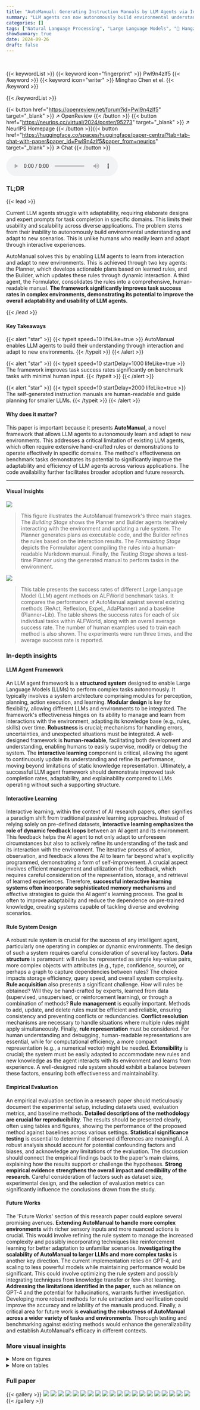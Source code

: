 ```yaml
---
title: "AutoManual: Generating Instruction Manuals by LLM Agents via Interactive Environmental Learning"
summary: "LLM agents can now autonomously build environmental understanding via interactive learning, generating human-readable instruction manuals that boost task success rates."
categories: []
tags: ["Natural Language Processing", "Large Language Models", "🏢 Hangzhou Dianzi University",]
showSummary: true
date: 2024-09-26
draft: false
---
```


<br>

{{< keywordList >}}
{{< keyword icon="fingerprint" >}} Pwl9n4zlf5 {{< /keyword >}}
{{< keyword icon="writer" >}} Minghao Chen et el. {{< /keyword >}}
 
{{< /keywordList >}}

{{< button href="https://openreview.net/forum?id=Pwl9n4zlf5" target="_blank" >}}
↗ OpenReview
{{< /button >}}
{{< button href="https://neurips.cc/virtual/2024/poster/95273" target="_blank" >}}
↗ NeurIPS Homepage
{{< /button >}}{{< button href="https://huggingface.co/spaces/huggingface/paper-central?tab=tab-chat-with-paper&paper_id=Pwl9n4zlf5&paper_from=neurips" target="_blank" >}}
↗ Chat
{{< /button >}}



<audio controls>
    <source src="https://ai-paper-reviewer.com/Pwl9n4zlf5/podcast.wav" type="audio/wav">
    Your browser does not support the audio element.
</audio>


### TL;DR


{{< lead >}}

Current LLM agents struggle with adaptability, requiring elaborate designs and expert prompts for task completion in specific domains. This limits their usability and scalability across diverse applications.  The problem stems from their inability to autonomously build environmental understanding and adapt to new scenarios. This is unlike humans who readily learn and adapt through interactive experiences.

AutoManual solves this by enabling LLM agents to learn from interaction and adapt to new environments. This is achieved through two key agents: the Planner, which develops actionable plans based on learned rules, and the Builder, which updates these rules through dynamic interaction.  A third agent, the Formulator, consolidates the rules into a comprehensive, human-readable manual.  **The framework significantly improves task success rates in complex environments, demonstrating its potential to improve the overall adaptability and usability of LLM agents.**

{{< /lead >}}


#### Key Takeaways

{{< alert "star" >}}
{{< typeit speed=10 lifeLike=true >}} AutoManual enables LLM agents to build their understanding through interaction and adapt to new environments. {{< /typeit >}}
{{< /alert >}}

{{< alert "star" >}}
{{< typeit speed=10 startDelay=1000 lifeLike=true >}} The framework improves task success rates significantly on benchmark tasks with minimal human input. {{< /typeit >}}
{{< /alert >}}

{{< alert "star" >}}
{{< typeit speed=10 startDelay=2000 lifeLike=true >}} The self-generated instruction manuals are human-readable and guide planning for smaller LLMs. {{< /typeit >}}
{{< /alert >}}

#### Why does it matter?
This paper is important because it presents **AutoManual**, a novel framework that allows LLM agents to autonomously learn and adapt to new environments. This addresses a critical limitation of existing LLM agents, which often require extensive hand-crafted rules or demonstrations to operate effectively in specific domains.  The method's effectiveness on benchmark tasks demonstrates its potential to significantly improve the adaptability and efficiency of LLM agents across various applications.  The code availability further facilitates broader adoption and future research.

------
#### Visual Insights



![](https://ai-paper-reviewer.com/Pwl9n4zlf5/figures_3_1.jpg)

> This figure illustrates the AutoManual framework's three main stages.  The *Building Stage* shows the Planner and Builder agents iteratively interacting with the environment and updating a rule system. The Planner generates plans as executable code, and the Builder refines the rules based on the interaction results. The *Formulating Stage* depicts the Formulator agent compiling the rules into a human-readable Markdown manual. Finally, the *Testing Stage* shows a test-time Planner using the generated manual to perform tasks in the environment.





![](https://ai-paper-reviewer.com/Pwl9n4zlf5/tables_7_1.jpg)

> This table presents the success rates of different Large Language Model (LLM) agent methods on ALFWorld benchmark tasks.  It compares the performance of AutoManual against several existing methods (ReAct, Reflexion, ExpeL, AdaPlanner) and a baseline (Planner+Lib). The table shows the success rates for each of six individual tasks within ALFWorld, along with an overall average success rate.  The number of human examples used to train each method is also shown. The experiments were run three times, and the average success rate is reported.





### In-depth insights


#### LLM Agent Framework
An LLM agent framework is a **structured system** designed to enable Large Language Models (LLMs) to perform complex tasks autonomously.  It typically involves a system architecture comprising modules for perception, planning, action execution, and learning.  **Modular design** is key for flexibility, allowing different LLMs and environments to be integrated.  The framework's effectiveness hinges on its ability to manage and learn from interactions with the environment, adapting its knowledge base (e.g., rules, skills) over time. **Robustness** is crucial; mechanisms for handling errors, uncertainties, and unexpected situations must be integrated.  A well-designed framework is **human-readable**, facilitating both development and understanding, enabling humans to easily supervise, modify or debug the system.   The **interactive learning** component is critical, allowing the agent to continuously update its understanding and refine its performance, moving beyond limitations of static knowledge representation. Ultimately, a successful LLM agent framework should demonstrate improved task completion rates, adaptability, and explainability compared to LLMs operating without such a supporting structure.

#### Interactive Learning
Interactive learning, within the context of AI research papers, often signifies a paradigm shift from traditional passive learning approaches.  Instead of relying solely on pre-defined datasets, **interactive learning emphasizes the role of dynamic feedback loops** between an AI agent and its environment.  This feedback helps the AI agent to not only adapt to unforeseen circumstances but also to actively refine its understanding of the task and its interaction with the environment.  The iterative process of action, observation, and feedback allows the AI to learn far beyond what's explicitly programmed, demonstrating a form of self-improvement.  A crucial aspect involves efficient management and utilization of this feedback, which requires careful consideration of the representation, storage, and retrieval of learned experiences.   Therefore, **successful interactive learning systems often incorporate sophisticated memory mechanisms** and effective strategies to guide the AI agent's learning process.  The goal is often to improve adaptability and reduce the dependence on pre-trained knowledge, creating systems capable of tackling diverse and evolving scenarios.

#### Rule System Design
A robust rule system is crucial for the success of any intelligent agent, particularly one operating in complex or dynamic environments.  The design of such a system requires careful consideration of several key factors. **Data structure** is paramount: will rules be represented as simple key-value pairs, more complex objects with attributes (e.g., type, confidence, source), or perhaps a graph to capture dependencies between rules? The choice impacts storage efficiency, query speed, and overall system complexity.   **Rule acquisition** also presents a significant challenge. How will rules be obtained?  Will they be hand-crafted by experts, learned from data (supervised, unsupervised, or reinforcement learning), or through a combination of methods?  **Rule management** is equally important.  Methods to add, update, and delete rules must be efficient and reliable, ensuring consistency and preventing conflicts or redundancies.  **Conflict resolution** mechanisms are necessary to handle situations where multiple rules might apply simultaneously.  Finally, **rule representation** must be considered. For human understanding and debugging, human-readable representations are essential, while for computational efficiency, a more compact representation (e.g., a numerical vector) might be needed.  **Extensibility** is crucial; the system must be easily adapted to accommodate new rules and new knowledge as the agent interacts with its environment and learns from experience. A well-designed rule system should exhibit a balance between these factors, ensuring both effectiveness and maintainability.

#### Empirical Evaluation
An empirical evaluation section in a research paper should meticulously document the experimental setup, including datasets used, evaluation metrics, and baseline methods.  **Detailed descriptions of the methodology are crucial for reproducibility**. The results should be presented clearly, often using tables and figures, showing the performance of the proposed method against baselines across various settings.  **Statistical significance testing** is essential to determine if observed differences are meaningful.  A robust analysis should account for potential confounding factors and biases, and acknowledge any limitations of the evaluation. The discussion should connect the empirical findings back to the paper's main claims, explaining how the results support or challenge the hypotheses.  **Strong empirical evidence strengthens the overall impact and credibility of the research**.  Careful consideration of factors such as dataset size, experimental design, and the selection of evaluation metrics can significantly influence the conclusions drawn from the study.

#### Future Works
The 'Future Works' section of this research paper could explore several promising avenues.  **Extending AutoManual to handle more complex environments** with richer sensory inputs and more nuanced actions is crucial.  This would involve refining the rule system to manage the increased complexity and possibly incorporating techniques like reinforcement learning for better adaptation to unfamiliar scenarios. **Investigating the scalability of AutoManual to larger LLMs and more complex tasks** is another key direction.  The current implementation relies on GPT-4, and scaling to less powerful models while maintaining performance would be significant. This could involve optimizing the rule system and possibly integrating techniques from knowledge transfer or few-shot learning.  **Addressing the limitations identified in the paper**, such as reliance on GPT-4 and the potential for hallucinations, warrants further investigation.  Developing more robust methods for rule extraction and verification could improve the accuracy and reliability of the manuals produced.  Finally, a critical area for future work is **evaluating the robustness of AutoManual across a wider variety of tasks and environments**.  Thorough testing and benchmarking against existing methods would enhance the generalizability and establish AutoManual's efficacy in different contexts.


### More visual insights

<details>
<summary>More on figures
</summary>


![](https://ai-paper-reviewer.com/Pwl9n4zlf5/figures_4_1.jpg)

> This figure illustrates the interactive process between the Planner agent and the environment. The Planner generates a plan in the form of free-form code to interact with the environment. The result of this interaction (success, partial success, or failure) is recorded along with the Planner's code and analysis. This trajectory is then used by the Builder agent to update the rules, and successful plans are stored in a skill library while failed plans along with their analysis are added to a reflection library.  This process of planning, acting, and reflecting is crucial to the AutoManual framework.


![](https://ai-paper-reviewer.com/Pwl9n4zlf5/figures_5_1.jpg)

> This figure illustrates the case-conditioned prompting strategy used in the AutoManual framework.  Based on the outcome (Direct Success, Indirect Success, or Failure) of a Planner agent's interaction with the environment, the Builder agent receives different prompts to guide its rule updates.  The prompts are tailored to whether the failure was due to flaws in the rules themselves ('Imperfect Rules') or shortcomings of the Planner agent ('Imperfect Agent'). This strategy helps mitigate issues caused by large language models (LLMs) generating hallucinations during rule management.


![](https://ai-paper-reviewer.com/Pwl9n4zlf5/figures_8_1.jpg)

> This figure presents two sub-figures showing the learning curves of different methods. Subfigure (a) compares the performance of cross-task and single-task training on ALFWorld using GPT-4-turbo and GPT-3.5-turbo. It demonstrates that cross-task training, where rules are shared across different tasks, leads to better overall performance. Subfigure (b) contrasts AutoManual with Planner+Lib. on MiniWoB++'s 9 feedback-rich tasks, revealing AutoManual's superiority and the effectiveness of the online rule management system.  Both subfigures showcase the learning curves with standard deviations, illustrating the stability and robustness of the approaches.


![](https://ai-paper-reviewer.com/Pwl9n4zlf5/figures_19_1.jpg)

> This figure illustrates the AutoManual framework's three main stages.  The *Building Stage* shows the Planner and Builder agents iteratively interacting with the environment and refining rules. The Planner generates plans as executable code, and the Builder updates the rule system based on the interaction results. The *Formulating Stage* depicts the Formulator agent compiling these rules into a human-readable Markdown manual. Finally, the *Testing Stage* shows a test-time Planner agent using the generated manual to perform new tasks.  The figure visually represents the dynamic interaction and rule refinement process within the AutoManual framework.


![](https://ai-paper-reviewer.com/Pwl9n4zlf5/figures_24_1.jpg)

> This figure presents a high-level overview of the AutoManual framework. It shows three main stages: 1) Building Stage: The Planner agent interacts with the environment, generating code-based plans. The Builder agent then updates the rules based on this interaction. 2) Formulation Stage: The Formulator agent compiles the rules into a user-friendly Markdown manual. 3) Testing Stage: A test-time Planner agent evaluates the effectiveness of the generated manual in completing tasks. The figure visually depicts the flow between these three stages using a flowchart.


![](https://ai-paper-reviewer.com/Pwl9n4zlf5/figures_32_1.jpg)

> This figure presents a high-level overview of the AutoManual framework, illustrating the three main stages of operation: building, formulating, and testing.  In the building stage, a Planner agent interacts with the environment, creating executable plans. These interactions, along with the resulting trajectory, are used to update a rule system managed by a Builder agent. The formulating stage sees a Formulator agent compile these rules into a human-readable manual. Finally, the testing stage evaluates the effectiveness of the generated manual by a test-time Planner agent performing tasks.


</details>




<details>
<summary>More on tables
</summary>


![](https://ai-paper-reviewer.com/Pwl9n4zlf5/tables_7_2.jpg)
> This table presents the success rates of various Large Language Model (LLM) agent methods on the MiniWoB++ benchmark.  It compares the performance of AutoManual against other state-of-the-art methods (ReAct, Reflexion, ExpeL, AdaPlanner, and RCI) on two different sets of tasks within the MiniWoB++ environment: a subset of 9 tasks with feedback and the full set of 53 tasks.  The number of human examples used to train each method is also provided to illustrate the relative data efficiency of each approach.  The table highlights AutoManual's superior performance across both task sets, especially with the GPT-4-turbo model, even when trained with a significantly reduced number of examples compared to other methods.

![](https://ai-paper-reviewer.com/Pwl9n4zlf5/tables_7_3.jpg)
> This table presents the success rate (%) of different LLM agent methods on the Reddit domain within the WebArena environment.  It compares the performance of AutoManual against existing methods (ReAct, AutoGuide, and SteP) by showing the success rate achieved with a single example versus the number of examples used by the compared methods.  The table highlights the performance improvement of AutoManual in a complex, realistic web environment.

![](https://ai-paper-reviewer.com/Pwl9n4zlf5/tables_8_1.jpg)
> This table presents the results of an ablation study conducted on the AutoManual framework using the GPT-4-turbo model for testing on ALFWorld.  The study systematically removes components of the AutoManual framework (online rule management, skill and reflection libraries, case-conditioned prompting, and manual formulation) to assess their individual contributions to the overall performance. The results are presented in terms of the average number of error steps and the success rate.  The table helps to understand the relative importance of each component in achieving high performance.

![](https://ai-paper-reviewer.com/Pwl9n4zlf5/tables_14_1.jpg)
> This table presents the success rates achieved by different Large Language Model (LLM) agent methods on ALFWorld test tasks.  Each method is evaluated, and its performance is shown by the success rate.  The table indicates how many human examples were used to train each method.  There is also a comparative analysis involving the use of only the skill & reflection library during both building and testing phases. The average success rate across three runs is reported for each method.

![](https://ai-paper-reviewer.com/Pwl9n4zlf5/tables_15_1.jpg)
> This table compares the success rates of different LLM agent methods (RCI, AdaPlanner, Planner+Lib, and AutoManual) on the MiniWoB++ benchmark.  It shows the performance on two sets of tasks: 9 tasks with feedback and all 53 tasks. The number of human examples used for training each method is also indicated.  The table helps demonstrate the effectiveness of AutoManual in achieving high success rates even with limited training data compared to other methods.

![](https://ai-paper-reviewer.com/Pwl9n4zlf5/tables_18_1.jpg)
> This table presents the results of an ablation study conducted on the ALFWorld benchmark to evaluate the impact of different components of the AutoManual framework on the success rate of LLM agents.  The study removes components such as the 'Type' attribute, 'Example' attribute, 'Validation Logs', 'Useful Helper Method', and the cooperation between the agents, as well as testing the performance of the case-conditioned prompts without classification. The success rate is measured using both GPT-3.5-turbo and GPT-4-turbo language models.  The results illustrate how each component contributes to the overall performance of the system.

![](https://ai-paper-reviewer.com/Pwl9n4zlf5/tables_18_2.jpg)
> This table presents the results of a sensitivity analysis conducted to evaluate the impact of different initial conditions (human examples and initial rules) on the performance of AutoManual.  The experiment was conducted on 9 MiniWoB++ tasks that involve user feedback.  Two scenarios are tested: using a 'search-engine' example and using a simpler 'enter-text' example. The success rate is measured for both GPT-3.5-turbo and GPT-4-turbo language models. The results demonstrate the robustness of AutoManual to variations in initial conditions.

![](https://ai-paper-reviewer.com/Pwl9n4zlf5/tables_25_1.jpg)
> This table presents the success rates of different Large Language Model (LLM) agent methods on ALFWorld test tasks.  It compares the performance of AutoManual against several existing methods (ReAct, Reflexion, ExpeL, AdaPlanner).  The table shows success rates for different sub-tasks within ALFWorld (Put, Clean, Heat, Cool, Examine, Put Two) as well as the overall success rate.  The number of human examples used for training each method is also listed.  A control experiment called 'Planner+Lib.' uses only the skill and reflection library during both training and testing, providing a baseline comparison. The experiment was conducted three times, and the average success rate is presented.

</details>




### Full paper

{{< gallery >}}
<img src="https://ai-paper-reviewer.com/Pwl9n4zlf5/1.png" class="grid-w50 md:grid-w33 xl:grid-w25" />
<img src="https://ai-paper-reviewer.com/Pwl9n4zlf5/2.png" class="grid-w50 md:grid-w33 xl:grid-w25" />
<img src="https://ai-paper-reviewer.com/Pwl9n4zlf5/3.png" class="grid-w50 md:grid-w33 xl:grid-w25" />
<img src="https://ai-paper-reviewer.com/Pwl9n4zlf5/4.png" class="grid-w50 md:grid-w33 xl:grid-w25" />
<img src="https://ai-paper-reviewer.com/Pwl9n4zlf5/5.png" class="grid-w50 md:grid-w33 xl:grid-w25" />
<img src="https://ai-paper-reviewer.com/Pwl9n4zlf5/6.png" class="grid-w50 md:grid-w33 xl:grid-w25" />
<img src="https://ai-paper-reviewer.com/Pwl9n4zlf5/7.png" class="grid-w50 md:grid-w33 xl:grid-w25" />
<img src="https://ai-paper-reviewer.com/Pwl9n4zlf5/8.png" class="grid-w50 md:grid-w33 xl:grid-w25" />
<img src="https://ai-paper-reviewer.com/Pwl9n4zlf5/9.png" class="grid-w50 md:grid-w33 xl:grid-w25" />
<img src="https://ai-paper-reviewer.com/Pwl9n4zlf5/10.png" class="grid-w50 md:grid-w33 xl:grid-w25" />
<img src="https://ai-paper-reviewer.com/Pwl9n4zlf5/11.png" class="grid-w50 md:grid-w33 xl:grid-w25" />
<img src="https://ai-paper-reviewer.com/Pwl9n4zlf5/12.png" class="grid-w50 md:grid-w33 xl:grid-w25" />
<img src="https://ai-paper-reviewer.com/Pwl9n4zlf5/13.png" class="grid-w50 md:grid-w33 xl:grid-w25" />
<img src="https://ai-paper-reviewer.com/Pwl9n4zlf5/14.png" class="grid-w50 md:grid-w33 xl:grid-w25" />
<img src="https://ai-paper-reviewer.com/Pwl9n4zlf5/15.png" class="grid-w50 md:grid-w33 xl:grid-w25" />
<img src="https://ai-paper-reviewer.com/Pwl9n4zlf5/16.png" class="grid-w50 md:grid-w33 xl:grid-w25" />
<img src="https://ai-paper-reviewer.com/Pwl9n4zlf5/17.png" class="grid-w50 md:grid-w33 xl:grid-w25" />
<img src="https://ai-paper-reviewer.com/Pwl9n4zlf5/18.png" class="grid-w50 md:grid-w33 xl:grid-w25" />
<img src="https://ai-paper-reviewer.com/Pwl9n4zlf5/19.png" class="grid-w50 md:grid-w33 xl:grid-w25" />
<img src="https://ai-paper-reviewer.com/Pwl9n4zlf5/20.png" class="grid-w50 md:grid-w33 xl:grid-w25" />
{{< /gallery >}}
